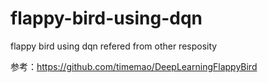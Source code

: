 # flappy-bird-using-dqn
flappy bird using dqn refered from other resposity

参考：https://github.com/timemao/DeepLearningFlappyBird
